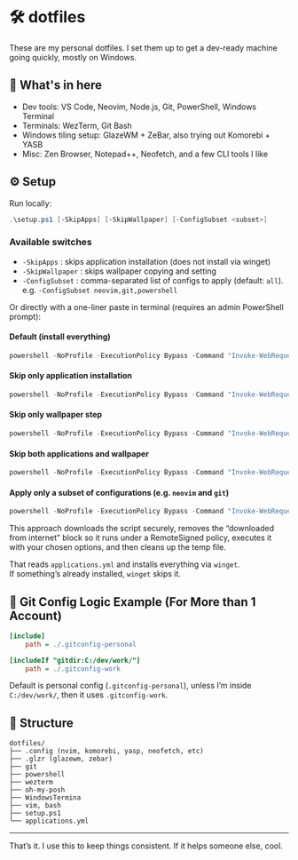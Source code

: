 # 🛠️ dotfiles

These are my personal dotfiles. I set them up to get a dev-ready machine going quickly, mostly on Windows.

## 🧰 What's in here

- Dev tools: VS Code, Neovim, Node.js, Git, PowerShell, Windows Terminal
- Terminals: WezTerm, Git Bash
- Windows tiling setup: GlazeWM + ZeBar, also trying out Komorebi + YASB
- Misc: Zen Browser, Notepad++, Neofetch, and a few CLI tools I like

## ⚙️ Setup

Run locally:
```powershell
.\setup.ps1 [-SkipApps] [-SkipWallpaper] [-ConfigSubset <subset>]
```

### Available switches
- `-SkipApps`        : skips application installation (does not install via winget)
- `-SkipWallpaper`   : skips wallpaper copying and setting
- `-ConfigSubset`    : comma-separated list of configs to apply (default: `all`).
  e.g. `-ConfigSubset neovim,git,powershell`  

Or directly with a one-liner paste in terminal (requires an admin PowerShell prompt):

#### Default (install everything)
```powershell
powershell -NoProfile -ExecutionPolicy Bypass -Command "Invoke-WebRequest -Uri 'https://raw.githubusercontent.com/eliascreates/dotfiles/main/setup.ps1' -OutFile setup.ps1; Unblock-File setup.ps1; ./setup.ps1; Remove-Item setup.ps1"
```

#### Skip only application installation
```powershell
powershell -NoProfile -ExecutionPolicy Bypass -Command "Invoke-WebRequest -Uri 'https://raw.githubusercontent.com/eliascreates/dotfiles/main/setup.ps1' -OutFile setup.ps1; Unblock-File setup.ps1; ./setup.ps1 -SkipApps; Remove-Item setup.ps1"
```

#### Skip only wallpaper step
```powershell
powershell -NoProfile -ExecutionPolicy Bypass -Command "Invoke-WebRequest -Uri 'https://raw.githubusercontent.com/eliascreates/dotfiles/main/setup.ps1' -OutFile setup.ps1; Unblock-File setup.ps1; ./setup.ps1 -SkipWallpaper; Remove-Item setup.ps1"
```

#### Skip both applications and wallpaper
```powershell
powershell -NoProfile -ExecutionPolicy Bypass -Command "Invoke-WebRequest -Uri 'https://raw.githubusercontent.com/eliascreates/dotfiles/main/setup.ps1' -OutFile setup.ps1; Unblock-File setup.ps1; ./setup.ps1 -SkipApps -SkipWallpaper; Remove-Item setup.ps1"
```

#### Apply only a subset of configurations (e.g. `neovim` and `git`)
```powershell
powershell -NoProfile -ExecutionPolicy Bypass -Command "Invoke-WebRequest -Uri 'https://raw.githubusercontent.com/eliascreates/dotfiles/main/setup.ps1' -OutFile setup.ps1; Unblock-File setup.ps1; ./setup.ps1 -ConfigSubset neovim,git; Remove-Item setup.ps1"
```

This approach downloads the script securely, removes the “downloaded from internet” block so it runs under a RemoteSigned policy, executes it with your chosen options, and then cleans up the temp file.

That reads `applications.yml` and installs everything via `winget`.  
If something’s already installed, `winget` skips it.

## 🧠 Git Config Logic Example (For More than 1 Account)

```ini
[include]
    path = ./.gitconfig-personal

[includeIf "gitdir:C:/dev/work/"]
    path = ./.gitconfig-work
```

Default is personal config (`.gitconfig-personal`), unless I’m inside `C:/dev/work/`, then it uses `.gitconfig-work`.

## 📁 Structure

```
dotfiles/
├── .config (nvim, komorebi, yasp, neofetch, etc)
├── .glzr (glazewm, zebar)
├── git
├── powershell
├── wezterm
├── oh-my-posh
├── WindowsTermina
├── vim, bash
├── setup.ps1
└── applications.yml
```

---

That’s it. I use this to keep things consistent. If it helps someone else, cool.
